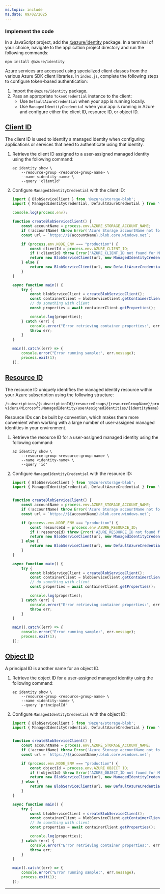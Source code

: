 ```yaml
---
ms.topic: include
ms.date: 09/02/2025
---
```

### Implement the code

In a JavaScript project, add the [@azure/identity](https://www.npmjs.com/package/@azure/identity) package. In a terminal of your choice, navigate to the application project directory and run the following commands:

```console
npm install @azure/identity
```

Azure services are accessed using specialized client classes from the various Azure SDK client libraries. In `index.js`, complete the following steps to configure token-based authentication:

1. Import the `@azure/identity` package.
1. Pass an appropriate `TokenCredential` instance to the client:
    - Use `DefaultAzureCredential` when your app is running locally.
    - Use `ManagedIdentityCredential` when your app is running in Azure and configure either the client ID, resource ID, or object ID.

## [Client ID](#tab/client-id)

The client ID is used to identify a managed identity when configuring applications or services that need to authenticate using that identity.

1. Retrieve the client ID assigned to a user-assigned managed identity using the following command:

    ```azurecli
    az identity show \
        --resource-group <resource-group-name> \
        --name <identity-name> \
        --query 'clientId'
    ```

1. Configure `ManagedIdentityCredential` with the client ID:

    ```javascript
    import { BlobServiceClient } from '@azure/storage-blob';
    import { ManagedIdentityCredential, DefaultAzureCredential } from '@azure/identity';
    
    console.log(process.env);
    
    function createBlobServiceClient() {
        const accountName = process.env.AZURE_STORAGE_ACCOUNT_NAME;
        if (!accountName) throw Error('Azure Storage accountName not found');
        const url = `https://${accountName}.blob.core.windows.net`;
    
        if (process.env.NODE_ENV === "production") {
            const clientId = process.env.AZURE_CLIENT_ID;
            if (!clientId) throw Error('AZURE_CLIENT_ID not found for Managed Identity');
            return new BlobServiceClient(url, new ManagedIdentityCredential(clientId));
        } else {
            return new BlobServiceClient(url, new DefaultAzureCredential());
        }
    }
    
    async function main() {
        try {
            const blobServiceClient = createBlobServiceClient();
            const containerClient = blobServiceClient.getContainerClient(process.env.AZURE_STORAGE_CONTAINER_NAME);
            // do something with client
            const properties = await containerClient.getProperties();
    
            console.log(properties);
        } catch (err) {
            console.error("Error retrieving container properties:", err.message);
            throw err;
        }
    }
    
    main().catch((err) => {
        console.error("Error running sample:", err.message);
        process.exit(1);
    });
    ```

## [Resource ID](#tab/resource-id)

The resource ID uniquely identifies the managed identity resource within your Azure subscription using the following structure:

`/subscriptions/{subscriptionId}/resourceGroups/{resourceGroupName}/providers/Microsoft.ManagedIdentity/userAssignedIdentities/{identityName}`

Resource IDs can be built by convention, which makes them more convenient when working with a large number of user-assigned managed identities in your environment.

1. Retrieve the resource ID for a user-assigned managed identity using the following command:

    ```azurecli
    az identity show \
        --resource-group <resource-group-name> \
        --name <identity-name> \
        --query 'id'
    ```

1. Configure `ManagedIdentityCredential` with the resource ID:

    ```javascript
    import { BlobServiceClient } from '@azure/storage-blob';
    import { ManagedIdentityCredential, DefaultAzureCredential } from '@azure/identity';
    
    
    function createBlobServiceClient() {
        const accountName = process.env.AZURE_STORAGE_ACCOUNT_NAME;
        if (!accountName) throw Error('Azure Storage accountName not found');
        const url = `https://${accountName}.blob.core.windows.net`;
    
        if (process.env.NODE_ENV === "production") {
            const resourceId = process.env.AZURE_RESOURCE_ID;
            if (!resourceId) throw Error('AZURE_RESOURCE_ID not found for Managed Identity');
            return new BlobServiceClient(url, new ManagedIdentityCredential(resourceId));
        } else {
            return new BlobServiceClient(url, new DefaultAzureCredential());
        }
    }
    
    async function main() {
        try {
            const blobServiceClient = createBlobServiceClient();
            const containerClient = blobServiceClient.getContainerClient(process.env.AZURE_STORAGE_CONTAINER_NAME);
            // do something with client
            const properties = await containerClient.getProperties();
    
            console.log(properties);
        } catch (err) {
            console.error("Error retrieving container properties:", err.message);
            throw err;
        }
    }
    
    main().catch((err) => {
        console.error("Error running sample:", err.message);
        process.exit(1);
    });
    ```

## [Object ID](#tab/object-id)

A principal ID is another name for an object ID.

1. Retrieve the object ID for a user-assigned managed identity using the following command:

    ```azurecli
    az identity show \
        --resource-group <resource-group-name> \
        --name <identity-name> \
        --query 'principalId'
    ```

1. Configure `ManagedIdentityCredential` with the object ID:

    ```javascript
    import { BlobServiceClient } from '@azure/storage-blob';
    import { ManagedIdentityCredential, DefaultAzureCredential } from '@azure/identity';
    
    
    function createBlobServiceClient() {
        const accountName = process.env.AZURE_STORAGE_ACCOUNT_NAME;
        if (!accountName) throw Error('Azure Storage accountName not found');
        const url = `https://${accountName}.blob.core.windows.net`;
    
        if (process.env.NODE_ENV === "production") {
            const objectId = process.env.AZURE_OBJECT_ID;
            if (!objectId) throw Error('AZURE_OBJECT_ID not found for Managed Identity');
            return new BlobServiceClient(url, new ManagedIdentityCredential(objectId));
        } else {
            return new BlobServiceClient(url, new DefaultAzureCredential());
        }
    }
    
    async function main() {
        try {
            const blobServiceClient = createBlobServiceClient();
            const containerClient = blobServiceClient.getContainerClient(process.env.AZURE_STORAGE_CONTAINER_NAME);
            // do something with client
            const properties = await containerClient.getProperties();
    
            console.log(properties);
        } catch (err) {
            console.error("Error retrieving container properties:", err.message);
            throw err;
        }
    }
    
    main().catch((err) => {
        console.error("Error running sample:", err.message);
        process.exit(1);
    });
    ```

---